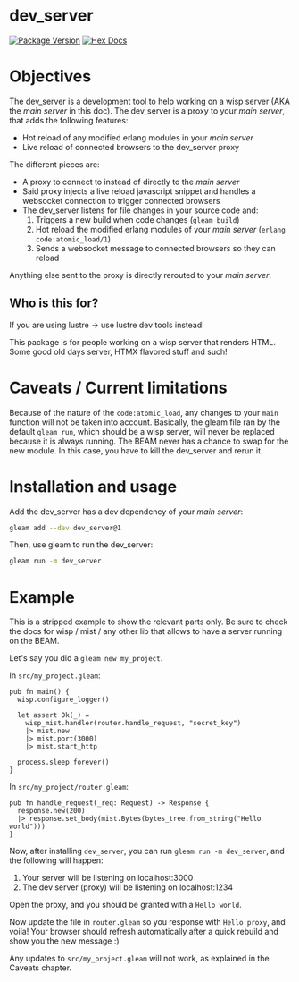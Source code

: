 # dev_server

[![Package Version](https://img.shields.io/hexpm/v/dev_server)](https://hex.pm/packages/dev_server)
[![Hex Docs](https://img.shields.io/badge/hex-docs-ffaff3)](https://hexdocs.pm/dev_server/)

# Objectives

The dev_server is a development tool to help working on a wisp server (AKA the _main server_ in this doc).
The dev_server is a proxy to your _main server_, that adds the following features:

- Hot reload of any modified erlang modules in your _main server_
- Live reload of connected browsers to the dev_server proxy


The different pieces are:
- A proxy to connect to instead of directly to the _main server_
- Said proxy injects a live reload javascript snippet and handles a websocket connection to trigger connected browsers
- The dev_server listens for file changes in your source code and:
  1. Triggers a new build when code changes (`gleam build`)
  2. Hot reload the modified erlang modules of your _main server_ (`erlang code:atomic_load/1`)
  3. Sends a websocket message to connected browsers so they can reload

Anything else sent to the proxy is directly rerouted to your _main server_.

## Who is this for?
If you are using lustre -> use lustre dev tools instead!

This package is for people working on a wisp server that renders HTML. Some good old days server, HTMX flavored stuff and such!

# Caveats / Current limitations
Because of the nature of the `code:atomic_load`, any changes to your `main` function will not be taken into account.
Basically, the gleam file ran by the default `gleam run`, which should be a wisp server,
will never be replaced because it is always running. The BEAM never has a chance to swap for the new module.
In this case, you have to kill the dev_server and rerun it.

# Installation and usage

Add the dev_server has a dev dependency of your _main server_:

```sh
gleam add --dev dev_server@1
```

Then, use gleam to run the dev_server:
```sh
gleam run -m dev_server
```

# Example

This is a stripped example to show the relevant parts only. Be sure to check the docs for wisp / mist / any other lib that allows to have a server running on the BEAM.

Let's say you did a `gleam new my_project`.

In `src/my_project.gleam`:
```gleam
pub fn main() {
  wisp.configure_logger()

  let assert Ok(_) =
    wisp_mist.handler(router.handle_request, "secret_key")
    |> mist.new
    |> mist.port(3000)
    |> mist.start_http

  process.sleep_forever()
}
```
In `src/my_project/router.gleam`:
```gleam
pub fn handle_request(_req: Request) -> Response {
  response.new(200)
  |> response.set_body(mist.Bytes(bytes_tree.from_string("Hello world")))
}
```

Now, after installing `dev_server`, you can run `gleam run -m dev_server`, and the following will happen:
1. Your server will be listening on localhost:3000
2. The dev server (proxy) will be listening on localhost:1234

Open the proxy, and you should be granted with a `Hello world`.

Now update the file in `router.gleam` so you response with `Hello proxy`, and voila!
Your browser should refresh automatically after a quick rebuild and show you the new message :)

Any updates to `src/my_project.gleam` will not work, as explained in the Caveats chapter.
